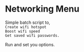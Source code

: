 # Networking Menu
Simple batch script to,
<br>
`Create wifi hotspot`
<br>
`Boost wifi speed`
<br>
`Get saved wifi passwords.`

Run and set you options.
